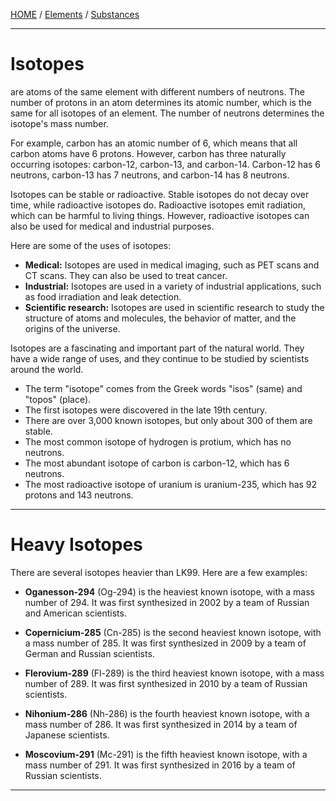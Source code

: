 [HOME](/README.md) / [Elements](/assets/docs/earth/elements/readme.md) / [Substances](/assets/docs/synthesis/substances/readme.md)   

-----------------------       


# Isotopes    
are atoms of the same element with different numbers of neutrons. The number of protons in an atom determines its atomic number, which is the same for all isotopes of an element. The number of neutrons determines the isotope's mass number.

For example, carbon has an atomic number of 6, which means that all carbon atoms have 6 protons. However, carbon has three naturally occurring isotopes: carbon-12, carbon-13, and carbon-14. Carbon-12 has 6 neutrons, carbon-13 has 7 neutrons, and carbon-14 has 8 neutrons.

Isotopes can be stable or radioactive. Stable isotopes do not decay over time, while radioactive isotopes do. Radioactive isotopes emit radiation, which can be harmful to living things. However, radioactive isotopes can also be used for medical and industrial purposes.

Here are some of the uses of isotopes:

* **Medical:** Isotopes are used in medical imaging, such as PET scans and CT scans. They can also be used to treat cancer.
* **Industrial:** Isotopes are used in a variety of industrial applications, such as food irradiation and leak detection.
* **Scientific research:** Isotopes are used in scientific research to study the structure of atoms and molecules, the behavior of matter, and the origins of the universe.

Isotopes are a fascinating and important part of the natural world. They have a wide range of uses, and they continue to be studied by scientists around the world.

* The term "isotope" comes from the Greek words "isos" (same) and "topos" (place).
* The first isotopes were discovered in the late 19th century.
* There are over 3,000 known isotopes, but only about 300 of them are stable.
* The most common isotope of hydrogen is protium, which has no neutrons.
* The most abundant isotope of carbon is carbon-12, which has 6 neutrons.
* The most radioactive isotope of uranium is uranium-235, which has 92 protons and 143 neutrons.

------------------------      

# Heavy Isotopes

There are several isotopes heavier than LK99. Here are a few examples:

* **Oganesson-294** (Og-294) is the heaviest known isotope, with a mass number of 294. It was first synthesized in 2002 by a team of Russian and American scientists.
     
* **Copernicium-285** (Cn-285) is the second heaviest known isotope, with a mass number of 285. It was first synthesized in 2009 by a team of German and Russian scientists.
      
* **Flerovium-289** (Fl-289) is the third heaviest known isotope, with a mass number of 289. It was first synthesized in 2010 by a team of Russian scientists.
       
* **Nihonium-286** (Nh-286) is the fourth heaviest known isotope, with a mass number of 286. It was first synthesized in 2014 by a team of Japanese scientists.
         
* **Moscovium-291** (Mc-291) is the fifth heaviest known isotope, with a mass number of 291. It was first synthesized in 2016 by a team of Russian scientists.
         
----------------------------------
